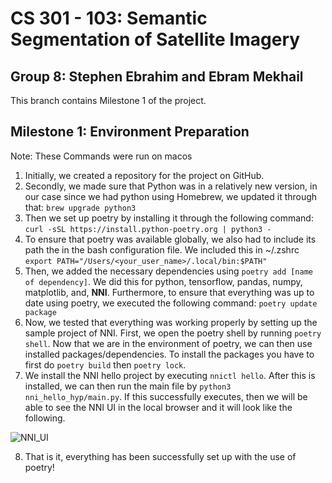 # CS 301 - 103: Semantic Segmentation of Satellite Imagery

## Group 8: Stephen Ebrahim and Ebram Mekhail

This branch contains Milestone 1 of the project.

## Milestone 1: Environment Preparation

Note: These Commands were run on macos

1. Initially, we created a repository for the project on GitHub.
2. Secondly, we made sure that Python was in a relatively new version, in our case since we had python using Homebrew, we updated it through that: `brew upgrade python3`
3. Then we set up poetry by installing it through the following command: `curl -sSL https://install.python-poetry.org | python3 -`
4. To ensure that poetry was available globally, we also had to include its path the in the bash configuration file. We included this in ~/.zshrc `export PATH="/Users/<your_user_name>/.local/bin:$PATH"` 
5. Then, we added the necessary dependencies using `poetry add [name of dependency]`. We did this for python, tensorflow, pandas, numpy, matplotlib, and, **NNI**. Furthermore, to ensure that everything was up to date using poetry, we executed the following command: `poetry update package`
6. Now, we tested that everything was working properly by setting up the sample project of NNI. First, we open the poetry shell by running `poetry shell`. Now that we are in the environment of poetry, we can then use installed packages/dependencies. To install the packages you have to first do `poetry build` then `poetry lock`.
7. We install the NNI hello project by executing `nnictl hello`. After this is installed, we can then run the main file by `python3 nni_hello_hyp/main.py`. If this successfully executes, then we will be able to see the NNI UI in the local browser and it will look like the following.

![NNI_UI](https://user-images.githubusercontent.com/66531257/198859714-087b5673-840c-4146-b70c-d85baba48779.png)

8. That is it, everything has been successfully set up with the use of poetry!
